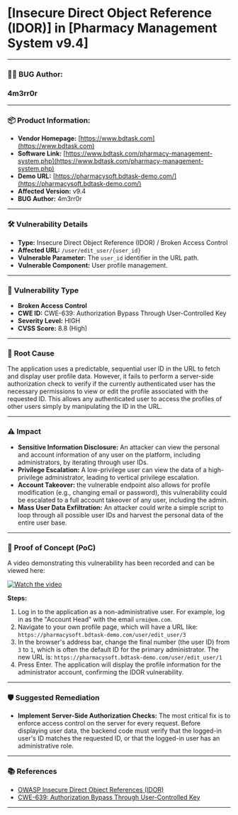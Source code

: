# [Insecure Direct Object Reference (IDOR)] in [Pharmacy Management System v9.4]

---

### 👨‍💻 **BUG Author:**

### 4m3rr0r

---

### 📦 **Product Information:**

* **Vendor Homepage:** [https://www.bdtask.com](https://www.bdtask.com)
* **Software Link:** [https://www.bdtask.com/pharmacy-management-system.php](https://www.bdtask.com/pharmacy-management-system.php)
* **Demo URL:** [https://pharmacysoft.bdtask-demo.com/](https://pharmacysoft.bdtask-demo.com/)
* **Affected Version:** v9.4
* **BUG Author:** 4m3rr0r

---

### 🛠 **Vulnerability Details**

* **Type:** Insecure Direct Object Reference (IDOR) / Broken Access Control
* **Affected URL:** `/user/edit_user/{user_id}`
* **Vulnerable Parameter:** The `user_id` identifier in the URL path.
* **Vulnerable Component:** User profile management.

---

### 🧨 **Vulnerability Type**

* **Broken Access Control**
* **CWE ID:** CWE-639: Authorization Bypass Through User-Controlled Key
* **Severity Level:** HIGH
* **CVSS Score:** 8.8 (High)

---

### 🧬 **Root Cause**

The application uses a predictable, sequential user ID in the URL to fetch and display user profile data. However, it fails to perform a server-side authorization check to verify if the currently authenticated user has the necessary permissions to view or edit the profile associated with the requested ID. This allows any authenticated user to access the profiles of other users simply by manipulating the ID in the URL.

---

### ⚠️ **Impact**

* **Sensitive Information Disclosure:** An attacker can view the personal and account information of any user on the platform, including administrators, by iterating through user IDs.
* **Privilege Escalation:** A low-privilege user can view the data of a high-privilege administrator, leading to vertical privilege escalation.
* **Account Takeover:** the vulnerable endpoint also allows for profile modification (e.g., changing email or password), this vulnerability could be escalated to a full account takeover of any user, including the admin.
* **Mass User Data Exfiltration:** An attacker could write a simple script to loop through all possible user IDs and harvest the personal data of the entire user base.

---

### 🔬 **Proof of Concept (PoC)**

A video demonstrating this vulnerability has been recorded and can be viewed here:


[![Watch the video](https://img.youtube.com/vi/Tr2LKs0bVAg/0.jpg)](https://youtu.be/Tr2LKs0bVAg)



**Steps:**

1.  Log in to the application as a non-administrative user. For example, log in as the "Account Head" with the email `urmi@em.com`.
2.  Navigate to your own profile page, which will have a URL like:
    `https://pharmacysoft.bdtask-demo.com/user/edit_user/3`
3.  In the browser's address bar, change the final number (the user ID) from `3` to `1`, which is often the default ID for the primary administrator. The new URL is:
    `https://pharmacysoft.bdtask-demo.com/user/edit_user/1`
4.  Press Enter. The application will display the profile information for the administrator account, confirming the IDOR vulnerability.

---

### 🛡 **Suggested Remediation**

* **Implement Server-Side Authorization Checks:** The most critical fix is to enforce access control on the server for every request. Before displaying user data, the backend code must verify that the logged-in user's ID matches the requested ID, or that the logged-in user has an administrative role.

---

### 📚 **References**

* [OWASP Insecure Direct Object References (IDOR)](https://owasp.org/www-project-top-ten/2017/A5_2017-Broken_Access_Control)
* [CWE-639: Authorization Bypass Through User-Controlled Key](https://cwe.mitre.org/data/definitions/639.html)

---
